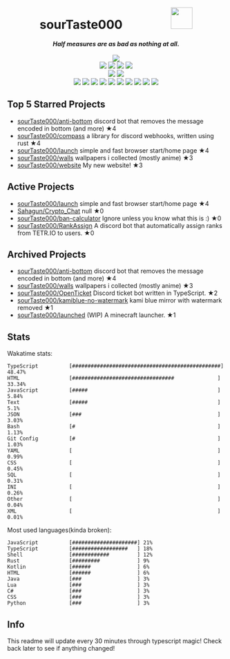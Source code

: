 <!-- deno-fmt-ignore-file -->
<h1 align="center">sourTaste000&emsp;&emsp;&emsp;&emsp;<img src="https://avatars.githubusercontent.com/u/47074495" width="50px"></h1>
<div align="center">
  <b><i>Half measures are as bad as nothing at all.</i></b>
  <br />
  <br />
  <img src="https://img.shields.io/badge/Discord-sourTaste000%232391-e9d3d0?labelColor=4c566a&logo=Discord" />
  <br />
  <img src="https://img.shields.io/badge/-Vim-%23ffaaea?logo=Vim&labelColor=4c566a" />
  <img src="https://img.shields.io/badge/-CLion-%23ffd3da?logo=CLion&labelColor=4c566a" />
  <img src="https://img.shields.io/badge/-IntellJ IDEA-%23ffbeef?logo=IntelliJIDEA&labelColor=4c566a" />
  <img src="https://img.shields.io/badge/-Visual Studio Code-%23ffcee0?logo=VisualStudioCode&labelColor=4c566a" />
  <br />
  <img src="https://img.shields.io/badge/-macOS-%23f69ee1?logo=macOS&labelColor=4c566a" />
  <img src="https://img.shields.io/badge/-Linux-%23ffc9e5?logo=Linux&labelColor=4c566a" />
  <br />
<img src="https://img.shields.io/badge/-TypeScript-ece4db" />
<img src="https://img.shields.io/badge/-Rust-fae1dd" />
<img src="https://img.shields.io/badge/-JavaScript-fcd5ce" />
<img src="https://img.shields.io/badge/-other-e8e8e4" />
<img src="https://img.shields.io/badge/-Shell-ffd7ba" />
<img src="https://img.shields.io/badge/-Java-ffe5d9" />
<img src="https://img.shields.io/badge/-Kotlin-fec5bb" />
<img src="https://img.shields.io/badge/-HTML-fec89a" />
<img src="https://img.shields.io/badge/-Lua-f8edeb" />
<img src="https://img.shields.io/badge/-C#-d8e2dc" />
  <br />
</div>

## Top 5 Starred Projects

- [sourTaste000/anti-bottom](https://github.com/sourTaste000/anti-bottom) discord bot that removes the message encoded in bottom (and more) ★4
- [sourTaste000/compass](https://github.com/sourTaste000/compass) a library for discord webhooks, written using rust ★4
- [sourTaste000/launch](https://github.com/sourTaste000/launch) simple and fast browser start/home page ★4
- [sourTaste000/walls](https://github.com/sourTaste000/walls) wallpapers i collected (mostly anime) ★3
- [sourTaste000/website](https://github.com/sourTaste000/website) My new website! ★3

## Active Projects

- [sourTaste000/launch](https://github.com/sourTaste000/launch) simple and fast browser start/home page ★4
- [Sahagun/Crypto_Chat](https://github.com/Sahagun/Crypto_Chat) null ★0
- [sourTaste000/ban-calculator](https://github.com/sourTaste000/ban-calculator) Ignore unless you know what this is :) ★0
- [sourTaste000/RankAssign](https://github.com/sourTaste000/RankAssign) A discord bot that automatically assign ranks from TETR.IO to users. ★0

## Archived Projects

- [sourTaste000/anti-bottom](https://github.com/sourTaste000/anti-bottom) discord bot that removes the message encoded in bottom (and more) ★4
- [sourTaste000/walls](https://github.com/sourTaste000/walls) wallpapers i collected (mostly anime) ★3
- [sourTaste000/OpenTicket](https://github.com/sourTaste000/OpenTicket) Discord ticket bot written in TypeScript. ★2
- [sourTaste000/kamiblue-no-watermark](https://github.com/sourTaste000/kamiblue-no-watermark) kami blue mirror with watermark removed ★1
- [sourTaste000/launched](https://github.com/sourTaste000/launched) (WIP) A minecraft launcher. ★1

## Stats

Wakatime stats:
```
TypeScript          [################################################] 48.47%
HTML                [#################################              ] 33.34%
JavaScript          [#####                                          ] 5.84%
Text                [#####                                          ] 5.1%
JSON                [###                                            ] 3.03%
Bash                [#                                              ] 1.13%
Git Config          [#                                              ] 1.03%
YAML                [                                               ] 0.99%
CSS                 [                                               ] 0.45%
SQL                 [                                               ] 0.31%
INI                 [                                               ] 0.26%
Other               [                                               ] 0.04%
XML                 [                                               ] 0.01%
```

Most used languages(kinda broken):
```
JavaScript          [#####################] 21%
TypeScript          [##################   ] 18%
Shell               [############         ] 12%
Rust                [#########            ] 9%
Kotlin              [######               ] 6%
HTML                [######               ] 6%
Java                [###                  ] 3%
Lua                 [###                  ] 3%
C#                  [###                  ] 3%
CSS                 [###                  ] 3%
Python              [###                  ] 3%
```

## Info

This readme will update every 30 minutes through typescript magic! Check back later to see if anything changed!
